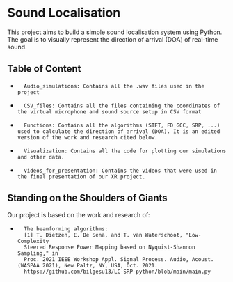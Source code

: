 # Sound Localisation

This project aims to build a simple sound localisation system using Python. The goal is to visually represent the direction of arrival (DOA) of real-time sound.

## Table of Content
-       Audio_simulations: Contains all the .wav files used in the project
-       CSV_files: Contains all the files containing the coordinates of the virtual microphone and sound source setup in CSV format
-       Functions: Contains all the algorithms (STFT, FD GCC, SRP, ...) used to calculate the direction of arrival (DOA). It is an edited version of the work and research cited below.
-       Visualization: Contains all the code for plotting our simulations and other data.
-       Videos_for_presentation: Contains the videos that were used in the final presentation of our XR project.

## Standing on the Shoulders of Giants

Our project is based on the work and research of:

-       The beamforming algorithms:
        [1] T. Dietzen, E. De Sena, and T. van Waterschoot, "Low-Complexity
        Steered Response Power Mapping based on Nyquist-Shannon Sampling," in
        Proc. 2021 IEEE Workshop Appl. Signal Process. Audio, Acoust. (WASPAA 2021), New Paltz, NY, USA, Oct. 2021.
        https://github.com/bilgesu13/LC-SRP-python/blob/main/main.py
